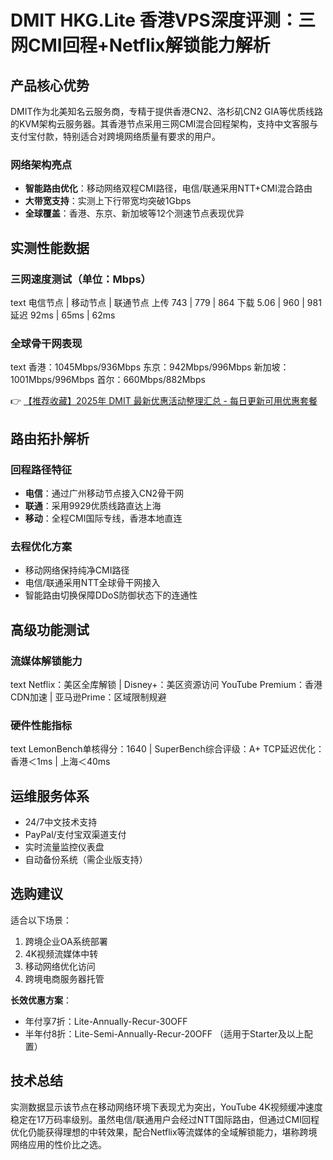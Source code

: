 # DMIT HKG.Lite 香港VPS深度评测：三网CMI回程+Netflix解锁能力解析

## 产品核心优势
DMIT作为北美知名云服务商，专精于提供香港CN2、洛杉矶CN2 GIA等优质线路的KVM架构云服务器。其香港节点采用三网CMI混合回程架构，支持中文客服与支付宝付款，特别适合对跨境网络质量有要求的用户。

### 网络架构亮点
- **智能路由优化**：移动网络双程CMI路径，电信/联通采用NTT+CMI混合路由
- **大带宽支持**：实测上下行带宽均突破1Gbps
- **全球覆盖**：香港、东京、新加坡等12个测速节点表现优异

## 实测性能数据
### 三网速度测试（单位：Mbps）
text
电信节点 | 移动节点 | 联通节点
上传 743  | 779     | 864
下载 5.06 | 960     | 981
延迟 92ms | 65ms    | 62ms

### 全球骨干网表现
text
香港：1045Mbps/936Mbps  东京：942Mbps/996Mbps
新加坡：1001Mbps/996Mbps 首尔：660Mbps/882Mbps

👉 [【推荐收藏】2025年 DMIT 最新优惠活动整理汇总 - 每日更新可用优惠套餐](https://bit.ly/dmit_coupon)

## 路由拓扑解析
### 回程路径特征
- **电信**：通过广州移动节点接入CN2骨干网
- **联通**：采用9929优质线路直达上海
- **移动**：全程CMI国际专线，香港本地直连

### 去程优化方案
- 移动网络保持纯净CMI路径
- 电信/联通采用NTT全球骨干网接入
- 智能路由切换保障DDoS防御状态下的连通性

## 高级功能测试
### 流媒体解锁能力
text
Netflix：美区全库解锁 | Disney+：美区资源访问
YouTube Premium：香港CDN加速 | 亚马逊Prime：区域限制规避

### 硬件性能指标
text
LemonBench单核得分：1640 | SuperBench综合评级：A+
TCP延迟优化：香港＜1ms | 上海＜40ms

## 运维服务体系
- 24/7中文技术支持
- PayPal/支付宝双渠道支付
- 实时流量监控仪表盘
- 自动备份系统（需企业版支持）

## 选购建议
适合以下场景：
1. 跨境企业OA系统部署
2. 4K视频流媒体中转
3. 移动网络优化访问
4. 跨境电商服务器托管

**长效优惠方案**：
- 年付享7折：Lite-Annually-Recur-30OFF
- 半年付8折：Lite-Semi-Annually-Recur-20OFF
（适用于Starter及以上配置）

## 技术总结
实测数据显示该节点在移动网络环境下表现尤为突出，YouTube 4K视频缓冲速度稳定在17万码率级别。虽然电信/联通用户会经过NTT国际路由，但通过CMI回程优化仍能获得理想的中转效果，配合Netflix等流媒体的全域解锁能力，堪称跨境网络应用的性价比之选。